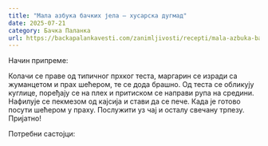 ```yaml
---
title: "Мала азбука бачких јела – хусарска дугмад"
date: 2025-07-21
category: Бачка Паланка
url: https://backapalankavesti.com/zanimljivosti/recepti/mala-azbuka-backih-jela-husarska-dugmad2/
---
```


Начин припреме:

Колачи се праве од типичног прхког теста, маргарин се изради са жуманцетом и прах шећером, те се дода брашно. Од теста се обликују куглице, поређају се на плех и притиском се направи рупа на средини. Нафилује се пекмезом од кајсија и стави да се пече. Када је готово посути шећером у праху. Послужити уз чај и осталу свечану трпезу. Пријатно!

Потребни састојци:
